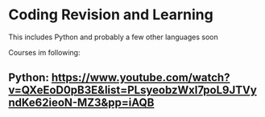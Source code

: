 # Coding Revision and Learning
This includes Python and probably a few other languages soon

Courses im following:

## Python: https://www.youtube.com/watch?v=QXeEoD0pB3E&list=PLsyeobzWxl7poL9JTVyndKe62ieoN-MZ3&pp=iAQB


